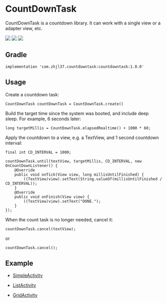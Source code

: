 CountDownTask
=============

CountDownTask is a countdown library. It can work with a single view or a
adapter view, etc.

![](https://raw.githubusercontent.com/mo0n1andin/CountDownTask/master/screen_record_1.gif) ![](https://raw.githubusercontent.com/mo0n1andin/CountDownTask/master/screen_record_2.gif) ![](https://raw.githubusercontent.com/mo0n1andin/CountDownTask/master/screen_record_3.gif)

Gradle
------

~~~~~~~~~~~~~~~~~~~~~~~~~~~~~~~~~~~~~~~~~~~~~~~~~~~~~~~~~~~~~~~~~~~~~~~~~~~~~~~~
implementation 'com.zhjl37.countdowntask:countdowntask:1.0.0'
~~~~~~~~~~~~~~~~~~~~~~~~~~~~~~~~~~~~~~~~~~~~~~~~~~~~~~~~~~~~~~~~~~~~~~~~~~~~~~~~

Usage
-----

Create a countdown task:

~~~~~~~~~~~~~~~~~~~~~~~~~~~~~~~~~~~~~~~~~~~~~~~~~~~~~~~~~~~~~~~~~~~~~~~~~~~~~~~~
CountDownTask countDownTask = CountDownTask.create()
~~~~~~~~~~~~~~~~~~~~~~~~~~~~~~~~~~~~~~~~~~~~~~~~~~~~~~~~~~~~~~~~~~~~~~~~~~~~~~~~

Build the target time since the system was booted, and include deep sleep. For
example, 6 seconds later:

~~~~~~~~~~~~~~~~~~~~~~~~~~~~~~~~~~~~~~~~~~~~~~~~~~~~~~~~~~~~~~~~~~~~~~~~~~~~~~~~
long targetMillis = CountDownTask.elapsedRealtime() + 1000 * 60;
~~~~~~~~~~~~~~~~~~~~~~~~~~~~~~~~~~~~~~~~~~~~~~~~~~~~~~~~~~~~~~~~~~~~~~~~~~~~~~~~

Apply the countdown to a view, e.g. a TextView, and 1 second countdown interval:

~~~~~~~~~~~~~~~~~~~~~~~~~~~~~~~~~~~~~~~~~~~~~~~~~~~~~~~~~~~~~~~~~~~~~~~~~~~~~~~~
final int CD_INTERVAL = 1000;

countDownTask.until(textView, targetMillis, CD_INTERVAL, new OnCountDownListener() {
    @Override
    public void onTick(View view, long millisUntilFinished) {
        ((TextView)view).setText(String.valueOf(millisUntilFinished / CD_INTERVAL));
    }
    @Override
    public void onFinish(View view) {
        ((TextView)view).setText("DONE.");
    }
});
~~~~~~~~~~~~~~~~~~~~~~~~~~~~~~~~~~~~~~~~~~~~~~~~~~~~~~~~~~~~~~~~~~~~~~~~~~~~~~~~

When the count task is no longer needed, cancel it:

~~~~~~~~~~~~~~~~~~~~~~~~~~~~~~~~~~~~~~~~~~~~~~~~~~~~~~~~~~~~~~~~~~~~~~~~~~~~~~~~
countDownTask.cancel(textView);
~~~~~~~~~~~~~~~~~~~~~~~~~~~~~~~~~~~~~~~~~~~~~~~~~~~~~~~~~~~~~~~~~~~~~~~~~~~~~~~~

or

~~~~~~~~~~~~~~~~~~~~~~~~~~~~~~~~~~~~~~~~~~~~~~~~~~~~~~~~~~~~~~~~~~~~~~~~~~~~~~~~
countDownTask.cancel();
~~~~~~~~~~~~~~~~~~~~~~~~~~~~~~~~~~~~~~~~~~~~~~~~~~~~~~~~~~~~~~~~~~~~~~~~~~~~~~~~

Example
-------

-   [SimpleActivity](https://github.com/mo0n1andin/CountDownTask/blob/master/samples/src/main/java/io/github/mo0n1andin/samples/SimpleActivity.java)

-   [ListActivity](https://github.com/mo0n1andin/CountDownTask/blob/master/samples/src/main/java/io/github/mo0n1andin/samples/ListActivity.java)

-   [GridActivity](https://github.com/mo0n1andin/CountDownTask/blob/master/samples/src/main/java/io/github/mo0n1andin/samples/GridActivity.java)

